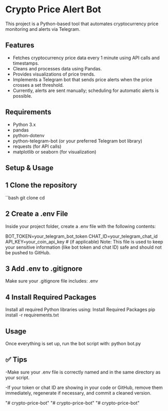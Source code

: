 # Crypto Price Alert Bot

This project is a Python-based tool that automates cryptocurrency price monitoring and alerts via Telegram.

## Features

- Fetches cryptocurrency price data every 1 minute using API calls and timestamps.
- Cleans and processes data using Pandas.
- Provides visualizations of price trends.
- Implements a Telegram bot that sends price alerts when the price crosses a set threshold.
- Currently, alerts are sent manually; scheduling for automatic alerts is possible.

## Requirements

- Python 3.x
- pandas
- python-dotenv
- python-telegram-bot (or your preferred Telegram bot library)
- requests (for API calls)
- matplotlib or seaborn (for visualization)

## Setup & Usage

## 1 Clone the repository
``bash
   git clone <your-repo-url>
   cd <your-project-folder>
## 2 Create a .env File
Inside your project folder, create a .env file with the following contents:

BOT_TOKEN=your_telegram_bot_token
CHAT_ID=your_telegram_chat_id
API_KEY=your_coin_api_key  # (if applicable)
Note: This file is used to keep your sensitive information (like bot token and chat ID) safe and should not be pushed to GitHub.
##  3 Add .env to .gitignore
Make sure your .gitignore file includes:
.env
## 4 Install Required Packages
Install all required Python libraries using:
Install Required Packages
pip install -r requirements.txt
## Usage
Once everything is set up, run the bot script with:
python bot.py
## ✅ Tips
-Make sure your .env file is correctly named and in the same directory as your script.

-If your token or chat ID are showing in your code or GitHub, remove them immediately, regenerate if necessary, and commit a cleaned version.


"# crypto-price-bot" 
"# crypto-price-bot" 
"# crypto-price-bot" 
